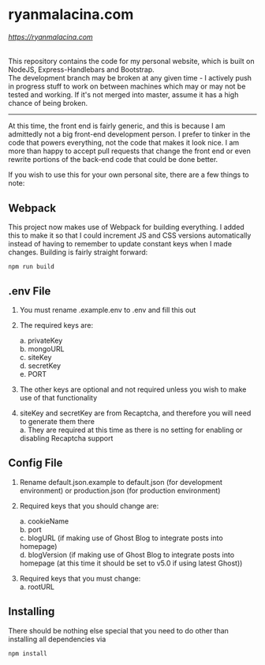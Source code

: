 # ryanmalacina.com

###### https://ryanmalacina.com

This repository contains the code for my personal website, which is built on NodeJS, Express-Handlebars and Bootstrap.  
The development branch may be broken at any given time - I actively push in progress stuff to work on between machines which may or may not be tested and working. If it's not merged into master, assume it has a high chance of being broken.

---

At this time, the front end is fairly generic, and this is because I am admittedly not a big front-end development person. I prefer to tinker in the code that powers everything, not the code that makes it look nice. I am more than happy to accept pull requests that change the front end or even rewrite portions of the back-end code that could be done better.

If you wish to use this for your own personal site, there are a few things to note:

## Webpack

This project now makes use of Webpack for building everything. I added this to make it so that I could increment JS and CSS versions automatically instead of having to remember to update constant keys when I made changes. Building is fairly straight forward:

```
npm run build
```

## .env File

1. You must rename .example.env to .env and fill this out
2. The required keys are:

   a. privateKey  
   b. mongoURL  
   c. siteKey  
   d. secretKey  
   e. PORT

3. The other keys are optional and not required unless you wish to make use of that functionality
4. siteKey and secretKey are from Recaptcha, and therefore you will need to generate them there  
   a. They are required at this time as there is no setting for enabling or disabling Recaptcha support

## Config File

1. Rename default.json.example to default.json (for development environment) or production.json (for production environment)
1. Required keys that you should change are:

   a. cookieName  
   b. port  
   c. blogURL (if making use of Ghost Blog to integrate posts into homepage)  
   d. blogVersion (if making use of Ghost Blog to integrate posts into homepage (at this time it should be set to v5.0 if using latest Ghost))

1. Required keys that you must change:  
   a. rootURL

## Installing

There should be nothing else special that you need to do other than installing all dependencies via

```
npm install
```

